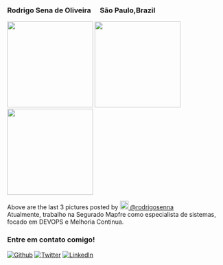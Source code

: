 <h3>Rodrigo Sena de Oliveira <img src="https://cdn-icons-png.flaticon.com/512/197/197386.png" width="13"/> São Paulo,Brazil</h3>
<p><img width="200" src="" /> <img width="200" src="" /> <img width="200" src="" /></p>
<p>Above are the last 3 pictures posted by <a href="https://www.instagram.com/visitstockholm/" target="_blank"><img src="https://upload.wikimedia.org/wikipedia/commons/thumb/e/e7/Instagram_logo_2016.svg/1024px-Instagram_logo_2016.svg.png" width="20"/> @rodrigosenna</a><br/>Atualmente, trabalho na Segurado Mapfre como especialista de sistemas,  focado em DEVOPS e Melhoria Continua.</p>
<h3>Entre em contato comigo!</h3>
<p><a href="https://github.com/rodrigosenna" target="_blank"><img alt="Github" src="https://img.shields.io/badge/GitHub-%2312100E.svg?&style=for-the-badge&logo=Github&logoColor=white" /></a> <a href="https://x.com/rodrigo_sonic1" target="_blank"><img alt="Twitter" src="https://img.shields.io/badge/twitter-%231DA1F2.svg?&style=for-the-badge&logo=twitter&logoColor=white" /></a> <a href="https://www.linkedin.com/in/rodrigo-sena-de-oliveira" target="_blank"><img alt="LinkedIn" src="https://img.shields.io/badge/linkedin-%230077B5.svg?&style=for-the-badge&logo=linkedin&logoColor=white" /></a>
</p>
